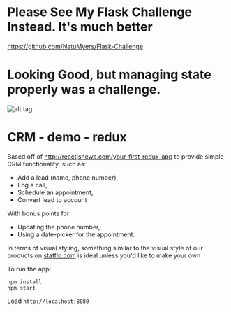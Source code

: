 # Please See My Flask Challenge Instead. It's much better
https://github.com/NatuMyers/Flask-Challenge

# Looking Good, but managing state properly was a challenge.

![alt tag](https://gyazo.com/4c0baf14a6acb8779538d6d0fb59044f)


# CRM - demo - redux

Based off of http://reactjsnews.com/your-first-redux-app to provide simple CRM functionality, such as:
* Add a lead (name, phone number),
* Log a call,
* Schedule an appointment,
* Convert lead to account

With bonus points for:
* Updating the phone number,
* Using a date-picker for the appointment.

In terms of visual styling, something similar to the visual style of our products on [statflo.com](http://www.statflo.com/product-overview.html) is ideal unless you'd like to make your own

To run the app:
```
npm install
npm start
```

Load `http://localhost:8080`
